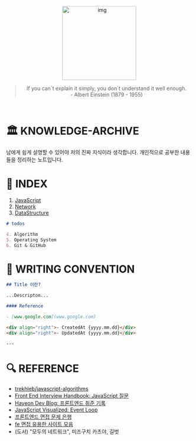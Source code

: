 <div align='center'>
  <img src="https://user-images.githubusercontent.com/90181028/205127418-6e0293b1-f9d3-4a6e-a44e-4cd176986f1c.png" width="200px" alt="img">
</div>
<blockquote align="center">
    If you can`t explain it simply, you don`t understand it well enough.<br>
    - Albert Einstein (1879 - 1955)
</blockquote>
  
  <br>

# 🏛 KNOWLEDGE-ARCHIVE

남에게 쉽게 설명할 수 있어야 저의 진짜 지식이라 생각합니다. 개인적으로 공부한 내용들을 정리하는 노트입니다.

# 📑 INDEX

1. [JavaScript](./1.JAVASCRIPT.md)
2. [Network](./2.NETWORK.md)
3. [DataStructure](./3.DATASTRUCTURE.md)

```markdown
# todos

4. Algorithm
5. Operating System
6. Git & GitHub
```

# 📝 WRITING CONVENTION

```md
## Title 이란?

...Descripton...

#### Reference

- [www.google.com](www.google.com)

<div align="right">- CreatedAt {yyyy.mm.dd}</div>
<div align="right">- UpdatedAt {yyyy.mm.dd}</div>

---
```

# 🔍 REFERENCE

- [trekhleb/javascript-algorithms](https://github.com/trekhleb/javascript-algorithms/blob/master/README.ko-KR.md)
- [Front End Interview Handbook: JavaScript 질문](https://www.frontendinterviewhandbook.com/kr/javascript-questions)
- [Hayeon Dev Blog: 프론트엔드 취준 기록](https://hayeondev.gatsbyjs.io/220610-2022-recruit/)
- [JavaScript Visualized: Event Loop](https://dev.to/lydiahallie/javascript-visualized-event-loop-3dif)
- [프론트엔드 면접 문제 은행](https://h5bp.org/Front-end-Developer-Interview-Questions/translations/korean/)
- [fe 면접 유용한 사이트 모음](https://xiubindev.tistory.com/120)
- (도서) "모두의 네트워크", 미즈구치 카츠야, 길벗
